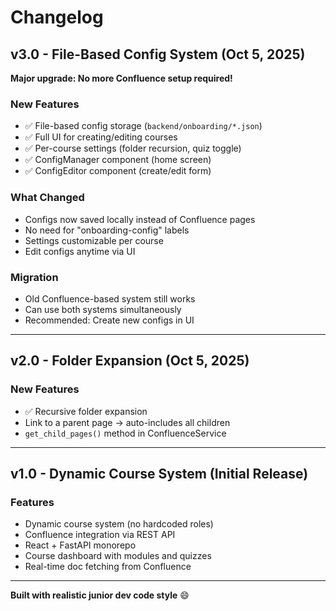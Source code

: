 # Changelog

## v3.0 - File-Based Config System (Oct 5, 2025)

**Major upgrade: No more Confluence setup required!**

### New Features
- ✅ File-based config storage (`backend/onboarding/*.json`)
- ✅ Full UI for creating/editing courses
- ✅ Per-course settings (folder recursion, quiz toggle)
- ✅ ConfigManager component (home screen)
- ✅ ConfigEditor component (create/edit form)

### What Changed
- Configs now saved locally instead of Confluence pages
- No need for "onboarding-config" labels
- Settings customizable per course
- Edit configs anytime via UI

### Migration
- Old Confluence-based system still works
- Can use both systems simultaneously
- Recommended: Create new configs in UI

---

## v2.0 - Folder Expansion (Oct 5, 2025)

### New Features
- ✅ Recursive folder expansion
- Link to a parent page → auto-includes all children
- `get_child_pages()` method in ConfluenceService

---

## v1.0 - Dynamic Course System (Initial Release)

### Features
- Dynamic course system (no hardcoded roles)
- Confluence integration via REST API
- React + FastAPI monorepo
- Course dashboard with modules and quizzes
- Real-time doc fetching from Confluence

---

**Built with realistic junior dev code style** 😄
